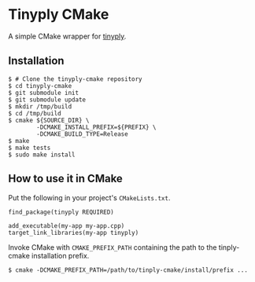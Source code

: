 Tinyply CMake
=============

A simple CMake wrapper for [tinyply](https://github.com/ddiakopoulos/tinyply).

Installation
------------

    $ # Clone the tinyply-cmake repository
    $ cd tinyply-cmake
    $ git submodule init
    $ git submodule update
    $ mkdir /tmp/build
    $ cd /tmp/build
    $ cmake ${SOURCE_DIR} \
            -DCMAKE_INSTALL_PREFIX=${PREFIX} \
            -DCMAKE_BUILD_TYPE=Release
    $ make
    $ make tests
    $ sudo make install

How to use it in CMake
----------------------

Put the following in your project's `CMakeLists.txt`.

    find_package(tinyply REQUIRED)

    add_executable(my-app my-app.cpp)
    target_link_libraries(my-app tinyply)

Invoke CMake with `CMAKE_PREFIX_PATH` containing the path to the
tinply-cmake installation prefix.

    $ cmake -DCMAKE_PREFIX_PATH=/path/to/tinply-cmake/install/prefix ...